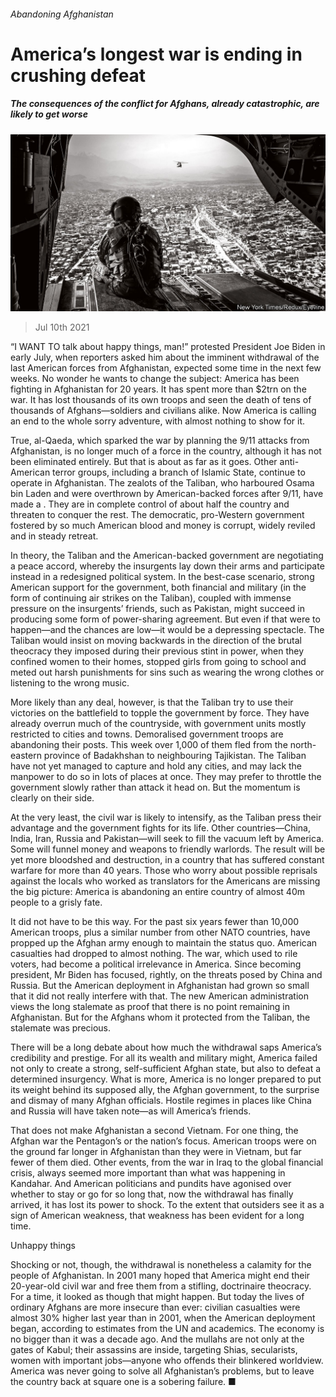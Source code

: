 ###### Abandoning Afghanistan

# America’s longest war is ending in crushing defeat 

##### The consequences of the conflict for Afghans, already catastrophic, are likely to get worse 

![image](images/20210710_LDD002_0.jpg) 

> Jul 10th 2021 

“I WANT TO talk about happy things, man!” protested President Joe Biden in early July, when reporters asked him about the imminent withdrawal of the last American forces from Afghanistan, expected some time in the next few weeks. No wonder he wants to change the subject: America has been fighting in Afghanistan for 20 years. It has spent more than $2trn on the war. It has lost thousands of its own troops and seen the death of tens of thousands of Afghans—soldiers and civilians alike. Now America is calling an end to the whole sorry adventure, with almost nothing to show for it.

True, al-Qaeda, which sparked the war by planning the 9/11 attacks from Afghanistan, is no longer much of a force in the country, although it has not been eliminated entirely. But that is about as far as it goes. Other anti-American terror groups, including a branch of Islamic State, continue to operate in Afghanistan. The zealots of the Taliban, who harboured Osama bin Laden and were overthrown by American-backed forces after 9/11, have made a . They are in complete control of about half the country and threaten to conquer the rest. The democratic, pro-Western government fostered by so much American blood and money is corrupt, widely reviled and in steady retreat.


In theory, the Taliban and the American-backed government are negotiating a peace accord, whereby the insurgents lay down their arms and participate instead in a redesigned political system. In the best-case scenario, strong American support for the government, both financial and military (in the form of continuing air strikes on the Taliban), coupled with immense pressure on the insurgents’ friends, such as Pakistan, might succeed in producing some form of power-sharing agreement. But even if that were to happen—and the chances are low—it would be a depressing spectacle. The Taliban would insist on moving backwards in the direction of the brutal theocracy they imposed during their previous stint in power, when they confined women to their homes, stopped girls from going to school and meted out harsh punishments for sins such as wearing the wrong clothes or listening to the wrong music.

More likely than any deal, however, is that the Taliban try to use their victories on the battlefield to topple the government by force. They have already overrun much of the countryside, with government units mostly restricted to cities and towns. Demoralised government troops are abandoning their posts. This week over 1,000 of them fled from the north-eastern province of Badakhshan to neighbouring Tajikistan. The Taliban have not yet managed to capture and hold any cities, and may lack the manpower to do so in lots of places at once. They may prefer to throttle the government slowly rather than attack it head on. But the momentum is clearly on their side.

At the very least, the civil war is likely to intensify, as the Taliban press their advantage and the government fights for its life. Other countries—China, India, Iran, Russia and Pakistan—will seek to fill the vacuum left by America. Some will funnel money and weapons to friendly warlords. The result will be yet more bloodshed and destruction, in a country that has suffered constant warfare for more than 40 years. Those who worry about possible reprisals against the locals who worked as translators for the Americans are missing the big picture: America is abandoning an entire country of almost 40m people to a grisly fate.

It did not have to be this way. For the past six years fewer than 10,000 American troops, plus a similar number from other NATO countries, have propped up the Afghan army enough to maintain the status quo. American casualties had dropped to almost nothing. The war, which used to rile voters, had become a political irrelevance in America. Since becoming president, Mr Biden has focused, rightly, on the threats posed by China and Russia. But the American deployment in Afghanistan had grown so small that it did not really interfere with that. The new American administration views the long stalemate as proof that there is no point remaining in Afghanistan. But for the Afghans whom it protected from the Taliban, the stalemate was precious.

There will be a long debate about how much the withdrawal saps America’s credibility and prestige. For all its wealth and military might, America failed not only to create a strong, self-sufficient Afghan state, but also to defeat a determined insurgency. What is more, America is no longer prepared to put its weight behind its supposed ally, the Afghan government, to the surprise and dismay of many Afghan officials. Hostile regimes in places like China and Russia will have taken note—as will America’s friends.

That does not make Afghanistan a second Vietnam. For one thing, the Afghan war  the Pentagon’s or the nation’s focus. American troops were on the ground far longer in Afghanistan than they were in Vietnam, but far fewer of them died. Other events, from the war in Iraq to the global financial crisis, always seemed more important than what was happening in Kandahar. And American politicians and pundits have agonised over whether to stay or go for so long that, now the withdrawal has finally arrived, it has lost its power to shock. To the extent that outsiders see it as a sign of American weakness, that weakness has been evident for a long time.

Unhappy things

Shocking or not, though, the withdrawal is nonetheless a calamity for the people of Afghanistan. In 2001 many hoped that America might end their 20-year-old civil war and free them from a stifling, doctrinaire theocracy. For a time, it looked as though that might happen. But today the lives of ordinary Afghans are more insecure than ever: civilian casualties were almost 30% higher last year than in 2001, when the American deployment began, according to estimates from the UN and academics. The economy is no bigger than it was a decade ago. And the mullahs are not only at the gates of Kabul; their assassins are inside, targeting Shias, secularists, women with important jobs—anyone who offends their blinkered worldview. America was never going to solve all Afghanistan’s problems, but to leave the country back at square one is a sobering failure. ■

